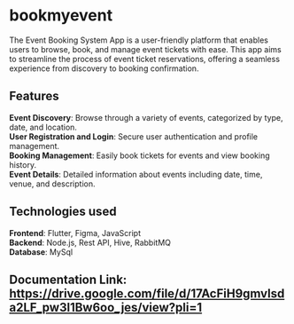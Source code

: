 # bookmyevent

The Event Booking System App is a user-friendly platform that enables users to browse, book, and manage event tickets with ease. This app aims to streamline the process of event ticket reservations, offering a seamless experience from discovery to booking confirmation.

## Features
**Event Discovery**: Browse through a variety of events, categorized by type, date, and location. <br/> 
**User Registration and Login**: Secure user authentication and profile management. <br/> 
**Booking Management**: Easily book tickets for events and view booking history. <br/> 
**Event Details**: Detailed information about events including date, time, venue, and description. <br/> 

## Technologies used
**Frontend**: Flutter, Figma, JavaScript <br/> 
**Backend**: Node.js, Rest API, Hive, RabbitMQ <br/> 
**Database**: MySql <br/> 

## Documentation Link: https://drive.google.com/file/d/17AcFiH9gmvlsda2LF_pw3l1Bw6oo_jes/view?pli=1
